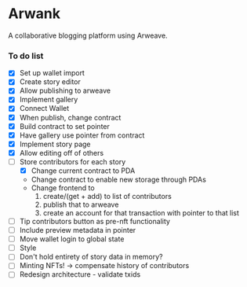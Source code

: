 # Arwank

A collaborative blogging platform using Arweave.


### To do list
- [x] Set up wallet import
- [x] Create story editor
- [x] Allow publishing to arweave
- [x] Implement gallery
- [x] Connect Wallet
- [x] When publish, change contract
- [x] Build contract to set pointer
- [x] Have gallery use pointer from contract
- [x] Implement story page
- [x] Allow editing off of others
- [ ] Store contributors for each story
    - [x] Change current contract to PDA
    - Change contract to enable new storage through PDAs
    - Change frontend to
        1. create/(get + add) to list of contributors
        2. publish that to arweave
        3. create an account for that transaction with pointer to that list
- [ ] Tip contributors button as pre-nft functionality
- [ ] Include preview metadata in pointer
- [ ] Move wallet login to global state
- [ ] Style
- [ ] Don't hold entirety of story data in memory?
- [ ] Minting NFTs! -> compensate history of contributors
- [ ] Redesign architecture - validate txids